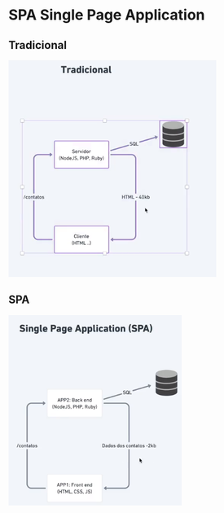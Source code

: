 # SPA Single Page Application

## Tradicional

![Alt text](image.png)

## SPA

![Alt text](image-1.png)
